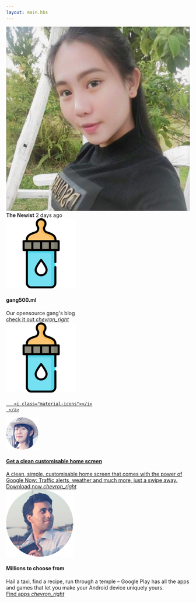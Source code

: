 ```yaml
---
layout: main.hbs
---
```

<div class="gang500ml">

<div class="gang500ml__portfolio mdl-grid">
<div class="mdl-card mdl-cell mdl-cell--12-col">
<div class="mdl-card__title mdl-color-text--grey-50">
<img class="avatar" src="https://raw.githubusercontent.com/chompoo500ml/my-portfolio/master/public/images/chom.jpg" />
</div>

<div class="mdl-card__supporting-text meta mdl-color-text--grey-600" >

<div style="margin:auto;">
<strong>The Newist</strong>
<span>2 days ago</span>
</div>
</div>
</div>


<div class="mdl-cell mdl-cell--6-col mdl-cell--12-col-tablet mdl-cell--12-col-phone mdl-card">
  <div class="mdl-card__media center-halign">
    <a href="https://gang500.ml" target="_blank"><img src="https://raw.githubusercontent.com/chompoo500ml/my-portfolio/master/public/images/android-icon-192x192.png"></a>
  </div>
  <div class="mdl-card__title">
     <h4 class="mdl-card__title-text">gang500.ml</h4>
  </div>
  <div class="mdl-card__supporting-text">
    <span class="mdl-typography--font-light mdl-typography--subhead">Our opensource gang's blog</span>
  </div>
  <div class="mdl-card__actions">
     <a class="mdl-button mdl-js-button mdl-typography--text-uppercase" href="https://gang500.ml" target="_blank">
       check it out
       <i class="material-icons">chevron_right</i>
     </a>
  </div>
</div>

<div class="mdl-cell mdl-cell--6-col mdl-cell--12-col-tablet mdl-cell--12-col-phone mdl-card">
  <div class="mdl-card__media center-halign">
    <a href="https://gang500.ml" target="_blank"><img src="https://raw.githubusercontent.com/chompoo500ml/my-portfolio/master/public/images/android-icon-192x192.png"></a>
  </div>
  <div class="mdl-card__title">
     <h4 class="mdl-card__title-text"></h4>
  </div>
  <div class="mdl-card__supporting-text">
    <span class="mdl-typography--font-light mdl-typography--subhead"></span>
  </div>
  <div class="mdl-card__actions">
     <a class="android-link mdl-button mdl-js-button mdl-typography--text-uppercase" href="">
       
       <i class="material-icons"></i>
     </a>
  </div>
</div>

<div class="mdl-cell mdl-cell--6-col mdl-cell--6-col-tablet mdl-cell--12-col-phone mdl-card mdl-shadow--3dp">
  <div class="mdl-card__media center-h">
    <img src="images/co1.jpg">
  </div>
  <div class="mdl-card__title">
     <h4 class="mdl-card__title-text">Get a clean customisable home screen</h4>
  </div>
  <div class="mdl-card__supporting-text">
    <span class="mdl-typography--font-light mdl-typography--subhead">A clean, simple, customisable home screen that comes with the power of Google Now: Traffic alerts, weather and much more, just a swipe away.</span>
  </div>
  <div class="mdl-card__actions">
     <a class="android-link mdl-button mdl-js-button mdl-typography--text-uppercase" href="">
       Download now
       <i class="material-icons">chevron_right</i>
     </a>
  </div>
</div>

<div class="mdl-cell mdl-cell--6-col mdl-cell--6-col-tablet mdl-cell--12-col-phone mdl-card">
  <div class="mdl-card__media center-h">
    <img src="images/co2.jpg">
  </div>
  <div class="mdl-card__title">
     <h4 class="mdl-card__title-text">Millions to choose from</h4>
  </div>
  <div class="mdl-card__supporting-text">
    <span class="mdl-typography--font-light mdl-typography--subhead">Hail a taxi, find a recipe, run through a temple – Google Play has all the apps and games that let you make your Android device uniquely yours.</span>
  </div>
  <div class="mdl-card__actions">
     <a class="android-link mdl-button mdl-js-button mdl-typography--text-uppercase" href="">
       Find apps
       <i class="material-icons">chevron_right</i>
     </a>
  </div>
</div>
</div>


</div> 